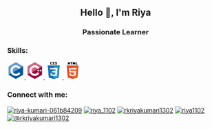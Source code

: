 <h2 align="center">Hello 👋, I'm Riya</h2>
<h3 align="center">Passionate Learner</h3>


<h3 align="left">Skills:</h3>
<p align="left"> <a href="https://www.cprogramming.com/" target="_blank"> <img src="https://raw.githubusercontent.com/devicons/devicon/master/icons/c/c-original.svg" alt="c" width="40" height="40"/> </a> <a href="https://www.w3schools.com/cpp/" target="_blank"> <img src="https://raw.githubusercontent.com/devicons/devicon/master/icons/cplusplus/cplusplus-original.svg" alt="cplusplus" width="40" height="40"/> </a> <a href="https://www.w3schools.com/css/" target="_blank"> <img src="https://raw.githubusercontent.com/devicons/devicon/master/icons/css3/css3-original-wordmark.svg" alt="css3" width="40" height="40"/> </a> <a href="https://www.w3.org/html/" target="_blank"> <img src="https://raw.githubusercontent.com/devicons/devicon/master/icons/html5/html5-original-wordmark.svg" alt="html5" width="40" height="40"/> </a> </p>

<h3 align="left">Connect with me:</h3>
<p align="left">
<a href="https://linkedin.com/in/riya-kumari-061b84209" target="blank"><img align="center" src="https://raw.githubusercontent.com/rahuldkjain/github-profile-readme-generator/master/src/images/icons/Social/linked-in-alt.svg" alt="riya-kumari-061b84209" height="30" width="40" /></a>
<a href="https://www.codechef.com/users/riya_1102" target="blank"><img align="center" src="https://cdn.jsdelivr.net/npm/simple-icons@3.1.0/icons/codechef.svg" alt="riya_1102" height="30" width="40" /></a>
<a href="https://www.hackerrank.com/rkriyakumari1302" target="blank"><img align="center" src="https://raw.githubusercontent.com/rahuldkjain/github-profile-readme-generator/master/src/images/icons/Social/hackerrank.svg" alt="rkriyakumari1302" height="30" width="40" /></a>
<a href="https://codeforces.com/profile/riya1102" target="blank"><img align="center" src="https://cdn.jsdelivr.net/npm/simple-icons@3.0.1/icons/codeforces.svg" alt="riya1102" height="30" width="40" /></a>
<a href="https://www.hackerearth.com/@rkriyakumari1302" target="blank"><img align="center" src="https://raw.githubusercontent.com/rahuldkjain/github-profile-readme-generator/master/src/images/icons/Social/hackerearth.svg" alt="@rkriyakumari1302" height="30" width="40" /></a>
</p>

